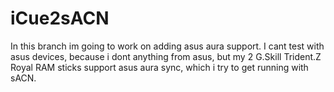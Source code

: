 # iCue2sACN
In this branch im going to work on adding asus aura support. I cant test with asus devices, because i dont anything from asus, but my 2 G.Skill Trident.Z Royal 
RAM sticks support asus aura sync, which i try to get running with sACN. 
